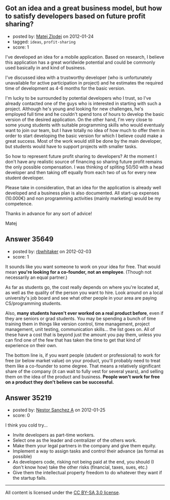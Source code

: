 ## Got an idea and a great business model, but how to satisfy developers based on future profit sharing?

- posted by: [Matej Zlodej](https://stackexchange.com/users/-1/15950-matej-zlodej) on 2012-01-24
- tagged: `ideas`, `profit-sharing`
- score: 1

I've developed an idea for a mobile application. Based on research, I believe this application has a great worldwide potential and could be commonly used basically in and kind of business.

I've discussed idea with a trustworthy developer (who is unfortunately unavailable for active participation in project) and he estimates the required time of development as 4-6 months for the basic version.

I'm lucky to be surrounded by potential developers who I trust, so I've already contacted one of the guys who is interested in starting with such a project. Although he's young and looking for new challenges, he's employed full time and he couldn't spend tons of hours to develop the basic version of the desired application. On the other hand, I'm very close to some young students with suitable programming skills who would eventualy want to join our team, but I have totally no idea of how much to offer them in order to start developing the basic version for which I believe could make a great success. Most of the work would still be done by the main developer, but students would have to support projects with smaller tasks.

So how to represent future profit sharing to developers? At the moment I don't have any realistic source of financing so sharing future profit remains the only possible compensation. I was thinking of spliting 50/50 with a head developer and then taking off equally from each two of us for every new student developer.

Please take in consideration, that an idea for the application is already well developed and a business plan is also documented. All start-up expenses (10.000€) and non programming activities (mainly marketing) would be my competence.

Thanks in advance for any sort of advice!

Matej


## Answer 35649

- posted by: [rbwhitaker](https://stackexchange.com/users/-1/15024-rbwhitaker) on 2012-02-03
- score: 1

It sounds like you want someone to work on your idea for free.  That would mean **you're looking for a co-founder, not an employee**.  (Though not necessarily an equal partner.)

As far as students go, the cost really depends on where you're located at, as well as the quality of the person you want to hire.  Look around on a local university's job board and see what other people in your area are paying CS/programming students.

Also, **many students haven't ever worked on a real product before**, even if they are seniors or grad students.  You may be spending a bunch of time training them in things like version control, time management, project management, unit testing, communication skills... the list goes on.  All of these have a cost that is beyond just the amount you pay them, unless you can find one of the few that has taken the time to get that kind of experience on their own.

The bottom line is, if you want people (student or professional) to work for free (or below market value) on your product, you'll probably need to treat them like a co-founder to some degree.  That means a relatively significant share of the company (it can wait to fully vest for several years), and selling them on the idea of the product and business.  **People won't work for free on a product they don't believe can be successful.**


## Answer 35219

- posted by: [Nestor Sanchez A](https://stackexchange.com/users/-1/1476-nestor-sanchez-a) on 2012-01-25
- score: 0

I think you cold try...

- Invite developers as part-time workers.
- Select one as the leader and centralizer of the others work.
- Make them your legal partners in the company and give them equity.
- Implement a way to assign tasks and control their advance (as formal as possible)
- As developers code, risking not being paid at the end, you should (I don't know how) take the other risks (financial, taxes, sues, etc.)
- Give them the intellectual property freedom to do whatever they want if the startup fails.





---

All content is licensed under the [CC BY-SA 3.0 license](https://creativecommons.org/licenses/by-sa/3.0/).
